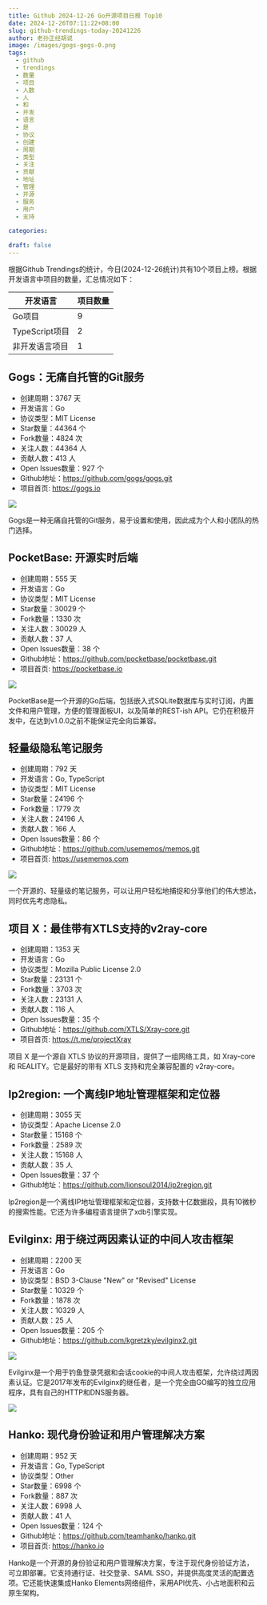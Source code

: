 ```yaml
---
title: Github 2024-12-26 Go开源项目日报 Top10
date: 2024-12-26T07:11:22+08:00
slug: github-trendings-today-20241226
author: 老孙正经胡说
image: /images/gogs-gogs-0.png
tags:
  - github
  - trendings
  - 数量
  - 项目
  - 人数
  - 人
  - 和
  - 开发
  - 语言
  - 是
  - 协议
  - 创建
  - 周期
  - 类型
  - 关注
  - 贡献
  - 地址
  - 管理
  - 开源
  - 服务
  - 用户
  - 支持

categories:

draft: false
---
```



根据Github Trendings的统计，今日(2024-12-26统计)共有10个项目上榜。根据开发语言中项目的数量，汇总情况如下：

| 开发语言 | 项目数量 |
|  ----  | ----  |
| Go项目 | 9 |
| TypeScript项目 | 2 |
| 非开发语言项目 | 1 |

## Gogs：无痛自托管的Git服务

* 创建周期：3767 天
* 开发语言：Go
* 协议类型：MIT License
* Star数量：44364 个
* Fork数量：4824 次
* 关注人数：44364 人
* 贡献人数：413 人
* Open Issues数量：927 个
* Github地址：https://github.com/gogs/gogs.git
* 项目首页: https://gogs.io


![](/images/gogs-gogs-0.png)

Gogs是一种无痛自托管的Git服务，易于设置和使用，因此成为个人和小团队的热门选择。

## PocketBase: 开源实时后端

* 创建周期：555 天
* 开发语言：Go
* 协议类型：MIT License
* Star数量：30029 个
* Fork数量：1330 次
* 关注人数：30029 人
* 贡献人数：37 人
* Open Issues数量：38 个
* Github地址：https://github.com/pocketbase/pocketbase.git
* 项目首页: https://pocketbase.io


![](/images/pocketbase-pocketbase-0.png)

PocketBase是一个开源的Go后端，包括嵌入式SQLite数据库与实时订阅，内置文件和用户管理，方便的管理面板UI，以及简单的REST-ish API。它仍在积极开发中，在达到v1.0.0之前不能保证完全向后兼容。

## 轻量级隐私笔记服务

* 创建周期：792 天
* 开发语言：Go, TypeScript
* 协议类型：MIT License
* Star数量：24196 个
* Fork数量：1779 次
* 关注人数：24196 人
* 贡献人数：166 人
* Open Issues数量：86 个
* Github地址：https://github.com/usememos/memos.git
* 项目首页: https://usememos.com


![](/images/usememos-memos-0.png)

一个开源的、轻量级的笔记服务，可以让用户轻松地捕捉和分享他们的伟大想法，同时优先考虑隐私。

## 项目 X：最佳带有XTLS支持的v2ray-core

* 创建周期：1353 天
* 开发语言：Go
* 协议类型：Mozilla Public License 2.0
* Star数量：23131 个
* Fork数量：3703 次
* 关注人数：23131 人
* 贡献人数：116 人
* Open Issues数量：35 个
* Github地址：https://github.com/XTLS/Xray-core.git
* 项目首页: https://t.me/projectXray


项目 X 是一个源自 XTLS 协议的开源项目，提供了一组网络工具，如 Xray-core 和 REALITY。它是最好的带有 XTLS 支持和完全兼容配置的 v2ray-core。

## Ip2region: 一个离线IP地址管理框架和定位器

* 创建周期：3055 天
* 协议类型：Apache License 2.0
* Star数量：15168 个
* Fork数量：2589 次
* 关注人数：15168 人
* 贡献人数：35 人
* Open Issues数量：37 个
* Github地址：https://github.com/lionsoul2014/ip2region.git


Ip2region是一个离线IP地址管理框架和定位器，支持数十亿数据段，具有10微秒的搜索性能。它还为许多编程语言提供了xdb引擎实现。

## Evilginx: 用于绕过两因素认证的中间人攻击框架

* 创建周期：2200 天
* 开发语言：Go
* 协议类型：BSD 3-Clause "New" or "Revised" License
* Star数量：10329 个
* Fork数量：1878 次
* 关注人数：10329 人
* 贡献人数：25 人
* Open Issues数量：205 个
* Github地址：https://github.com/kgretzky/evilginx2.git


![](/images/kgretzky-evilginx2-0.png)

Evilginx是一个用于钓鱼登录凭据和会话cookie的中间人攻击框架，允许绕过两因素认证。它是2017年发布的Evilginx的继任者，是一个完全由GO编写的独立应用程序，具有自己的HTTP和DNS服务器。

![](/images/kgretzky-evilginx2-1.png)

## Hanko: 现代身份验证和用户管理解决方案

* 创建周期：952 天
* 开发语言：Go, TypeScript
* 协议类型：Other
* Star数量：6998 个
* Fork数量：887 次
* 关注人数：6998 人
* 贡献人数：41 人
* Open Issues数量：124 个
* Github地址：https://github.com/teamhanko/hanko.git
* 项目首页: https://hanko.io


Hanko是一个开源的身份验证和用户管理解决方案，专注于现代身份验证方法，可立即部署。它支持通行证、社交登录、SAML SSO，并提供高度灵活的配置选项。它还能快速集成Hanko Elements网络组件，采用API优先、小占地面积和云原生架构。

